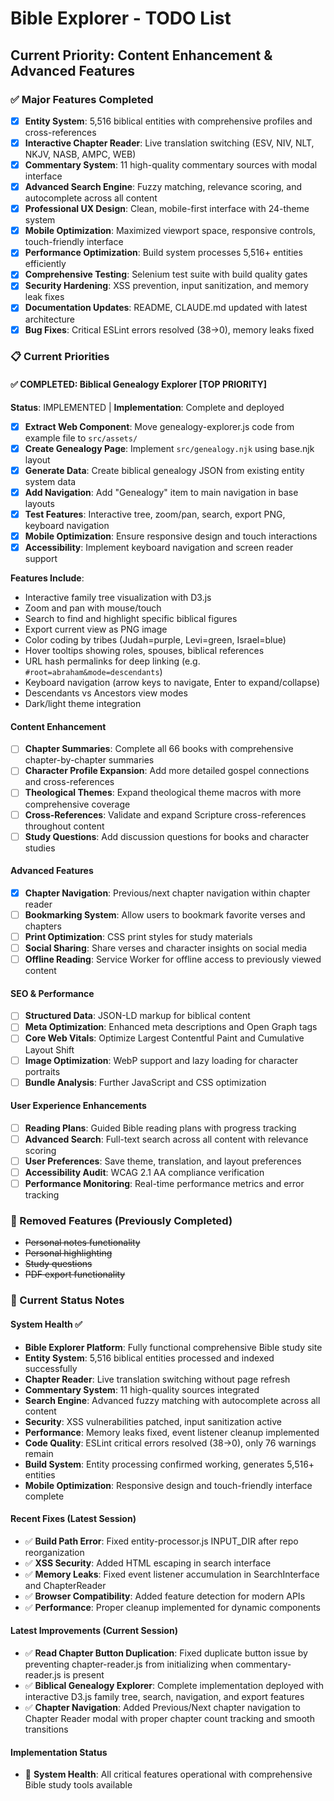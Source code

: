 # Bible Explorer - TODO List

## Current Priority: Content Enhancement & Advanced Features

### ✅ Major Features Completed
- [x] **Entity System**: 5,516 biblical entities with comprehensive profiles and cross-references
- [x] **Interactive Chapter Reader**: Live translation switching (ESV, NIV, NLT, NKJV, NASB, AMPC, WEB)
- [x] **Commentary System**: 11 high-quality commentary sources with modal interface
- [x] **Advanced Search Engine**: Fuzzy matching, relevance scoring, and autocomplete across all content
- [x] **Professional UX Design**: Clean, mobile-first interface with 24-theme system
- [x] **Mobile Optimization**: Maximized viewport space, responsive controls, touch-friendly interface
- [x] **Performance Optimization**: Build system processes 5,516+ entities efficiently
- [x] **Comprehensive Testing**: Selenium test suite with build quality gates
- [x] **Security Hardening**: XSS prevention, input sanitization, and memory leak fixes
- [x] **Documentation Updates**: README, CLAUDE.md updated with latest architecture
- [x] **Bug Fixes**: Critical ESLint errors resolved (38→0), memory leaks fixed

### 📋 Current Priorities

#### ✅ COMPLETED: Biblical Genealogy Explorer [TOP PRIORITY]
**Status**: IMPLEMENTED | **Implementation**: Complete and deployed

- [x] **Extract Web Component**: Move genealogy-explorer.js code from example file to `src/assets/`
- [x] **Create Genealogy Page**: Implement `src/genealogy.njk` using base.njk layout  
- [x] **Generate Data**: Create biblical genealogy JSON from existing entity system data
- [x] **Add Navigation**: Add "Genealogy" item to main navigation in base layouts
- [x] **Test Features**: Interactive tree, zoom/pan, search, export PNG, keyboard navigation
- [x] **Mobile Optimization**: Ensure responsive design and touch interactions
- [x] **Accessibility**: Implement keyboard navigation and screen reader support

**Features Include**:
- Interactive family tree visualization with D3.js
- Zoom and pan with mouse/touch
- Search to find and highlight specific biblical figures  
- Export current view as PNG image
- Color coding by tribes (Judah=purple, Levi=green, Israel=blue)
- Hover tooltips showing roles, spouses, biblical references
- URL hash permalinks for deep linking (e.g. `#root=abraham&mode=descendants`)
- Keyboard navigation (arrow keys to navigate, Enter to expand/collapse)
- Descendants vs Ancestors view modes
- Dark/light theme integration

#### Content Enhancement
- [ ] **Chapter Summaries**: Complete all 66 books with comprehensive chapter-by-chapter summaries
- [ ] **Character Profile Expansion**: Add more detailed gospel connections and cross-references
- [ ] **Theological Themes**: Expand theological theme macros with more comprehensive coverage
- [ ] **Cross-References**: Validate and expand Scripture cross-references throughout content
- [ ] **Study Questions**: Add discussion questions for books and character studies

#### Advanced Features  
- [x] **Chapter Navigation**: Previous/next chapter navigation within chapter reader
- [ ] **Bookmarking System**: Allow users to bookmark favorite verses and chapters
- [ ] **Print Optimization**: CSS print styles for study materials
- [ ] **Social Sharing**: Share verses and character insights on social media
- [ ] **Offline Reading**: Service Worker for offline access to previously viewed content

#### SEO & Performance
- [ ] **Structured Data**: JSON-LD markup for biblical content
- [ ] **Meta Optimization**: Enhanced meta descriptions and Open Graph tags
- [ ] **Core Web Vitals**: Optimize Largest Contentful Paint and Cumulative Layout Shift
- [ ] **Image Optimization**: WebP support and lazy loading for character portraits
- [ ] **Bundle Analysis**: Further JavaScript and CSS optimization

#### User Experience Enhancements
- [ ] **Reading Plans**: Guided Bible reading plans with progress tracking
- [ ] **Advanced Search**: Full-text search across all content with relevance scoring
- [ ] **User Preferences**: Save theme, translation, and layout preferences
- [ ] **Accessibility Audit**: WCAG 2.1 AA compliance verification
- [ ] **Performance Monitoring**: Real-time performance metrics and error tracking

### 🚫 Removed Features (Previously Completed)
- ~~Personal notes functionality~~
- ~~Personal highlighting~~  
- ~~Study questions~~
- ~~PDF export functionality~~

### 📝 Current Status Notes

#### System Health ✅
- **Bible Explorer Platform**: Fully functional comprehensive Bible study site
- **Entity System**: 5,516 biblical entities processed and indexed successfully  
- **Chapter Reader**: Live translation switching without page refresh
- **Commentary System**: 11 high-quality sources integrated
- **Search Engine**: Advanced fuzzy matching with autocomplete across all content
- **Security**: XSS vulnerabilities patched, input sanitization active
- **Performance**: Memory leaks fixed, event listener cleanup implemented
- **Code Quality**: ESLint critical errors resolved (38→0), only 76 warnings remain
- **Build System**: Entity processing confirmed working, generates 5,516+ entities
- **Mobile Optimization**: Responsive design and touch-friendly interface complete

#### Recent Fixes (Latest Session)
- ✅ **Build Path Error**: Fixed entity-processor.js INPUT_DIR after repo reorganization
- ✅ **XSS Security**: Added HTML escaping in search interface 
- ✅ **Memory Leaks**: Fixed event listener accumulation in SearchInterface and ChapterReader
- ✅ **Browser Compatibility**: Added feature detection for modern APIs
- ✅ **Performance**: Proper cleanup implemented for dynamic components

#### Latest Improvements (Current Session)
- ✅ **Read Chapter Button Duplication**: Fixed duplicate button issue by preventing chapter-reader.js from initializing when commentary-reader.js is present
- ✅ **Biblical Genealogy Explorer**: Complete implementation deployed with interactive D3.js family tree, search, navigation, and export features
- ✅ **Chapter Navigation**: Added Previous/Next chapter navigation to Chapter Reader modal with proper chapter count tracking and smooth transitions

#### Implementation Status
- 🎯 **System Health**: All critical features operational with comprehensive Bible study tools available